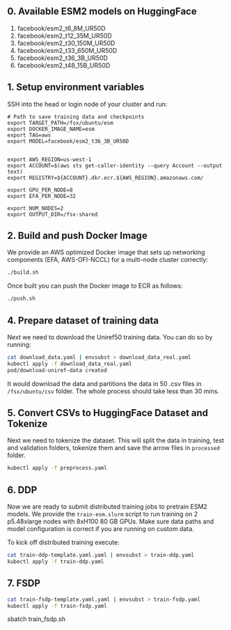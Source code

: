 ## 0. Available ESM2 models on HuggingFace

1. facebook/esm2_t6_8M_UR50D
2. facebook/esm2_t12_35M_UR50D
3. facebook/esm2_t30_150M_UR50D
4. facebook/esm2_t33_650M_UR50D
5. facebook/esm2_t36_3B_UR50D
6. facebook/esm2_t48_15B_UR50D





## 1. Setup environment variables

SSH into the head or login node of your cluster and run:

```
# Path to save training data and checkpoints
export TARGET_PATH=/fsx/ubuntu/esm
export DOCKER_IMAGE_NAME=esm
export TAG=aws
export MODEL=facebook/esm2_t36_3B_UR50D


export AWS_REGION=us-west-1
export ACCOUNT=$(aws sts get-caller-identity --query Account --output text)
export REGISTRY=${ACCOUNT}.dkr.ecr.${AWS_REGION}.amazonaws.com/

export GPU_PER_NODE=8
export EFA_PER_NODE=32

export NUM_NODES=2
export OUTPUT_DIR=/fsx-shared
```

## 2. Build and push Docker Image

We provide an AWS optimized Docker image that sets up networking components (EFA, AWS-OFI-NCCL) for a multi-node cluster correctly:

```bash
./build.sh
```

Once built you can push the Docker image to ECR as follows:
```bash
./push.sh
```

## 4. Prepare dataset of training data

Next we need to download the Uniref50 training data. You can do so by running:

```bash
cat download_data.yaml | envsubst > download_data_real.yaml
kubectl apply -f download_data_real.yaml
pod/download-uniref-data created
```
It would download the data and partitions the data in 50 .csv files in `/fsx/ubuntu/csv` folder. The whole process should take less than 30 mins.

## 5. Convert CSVs to HuggingFace Dataset and Tokenize

Next we need to tokenize the dataset. This will split the data in training, test and validation folders, tokenize them and save the arrow files in `processed` folder.

```bash
kubectl apply -f preprocess.yaml
```

## 6. DDP

Now we are ready to submit distributed training jobs to pretrain ESM2 models. We provide the `train-esm.slurm` script to run training on 2 p5.48xlarge nodes with 8xH100 80 GB GPUs. Make sure data paths and model configuration is correct if you are running on custom data. 

To kick off distributed training execute:

```bash
cat train-ddp-template.yaml.yaml | envsubst > train-ddp.yaml
kubectl apply -f train-ddp.yaml
```

## 7. FSDP
```bash
cat train-fsdp-template.yaml.yaml | envsubst > train-fsdp.yaml
kubectl apply -f train-fsdp.yaml
```

sbatch train_fsdp.sh
